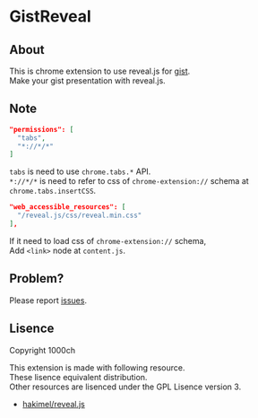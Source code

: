 # GistReveal

## About

This is chrome extension to use reveal.js for [gist](http://gist.github.com/).  
Make your gist presentation with reveal.js.  

## Note

```json
"permissions": [
  "tabs",
  "*://*/*"
]
```

`tabs` is need to use `chrome.tabs.*` API.  
`*://*/*` is need to refer to css of `chrome-extension://` schema at `chrome.tabs.insertCSS`.  

```json
"web_accessible_resources": [
  "/reveal.js/css/reveal.min.css"
],
```

If it need to load css of `chrome-extension://` schema,  
Add `<link>` node at `content.js`.  

## Problem?

Please report [issues](https://github.com/1000ch/GistReveal/issues).

## Lisence

Copyright 1000ch  

This extension is made with following resource.  
These lisence equivalent distribution.  
Other resources are lisenced under the GPL Lisence version 3.  

+ [hakimel/reveal.js](https://github.com/hakimel/reveal.js/)